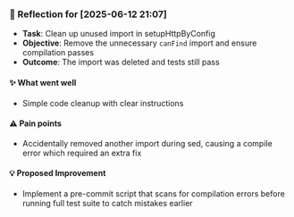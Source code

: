 <!-- reflection-template:start -->
### :book: Reflection for [2025-06-12 21:07]
  - **Task**: Clean up unused import in setupHttpByConfig
  - **Objective**: Remove the unnecessary `canFind` import and ensure compilation passes
  - **Outcome**: The import was deleted and tests still pass

#### :sparkles: What went well
  - Simple code cleanup with clear instructions

#### :warning: Pain points
  - Accidentally removed another import during sed, causing a compile error which required an extra fix

#### :bulb: Proposed Improvement
  - Implement a pre-commit script that scans for compilation errors before running full test suite to catch mistakes earlier
<!-- reflection-template:end -->

